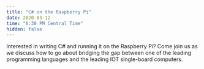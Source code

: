 ```yaml
---
title: "C# on the Raspberry Pi"
date: 2020-03-12
time: "6:30 PM Central Time"
hidden: false
---
```


Interested in writing C# and running it on the Raspberry Pi? Come join us as we discuss how to go about bridging the gap between one of the leading programming languages and the leading IOT single-board computers.
